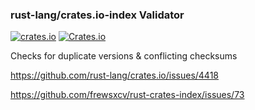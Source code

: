 ### rust-lang/crates.io-index Validator

[![crates.io](https://img.shields.io/crates/v/crates_io-duplicates.svg)](https://crates.io/crates/crates_io-duplicates)
[![Crates.io](https://img.shields.io/crates/d/crates_io-duplicates?label=cargo%20installs)](https://crates.io/crates/crates_io-duplicates)

Checks for duplicate versions & conflicting checksums

https://github.com/rust-lang/crates.io/issues/4418

https://github.com/frewsxcv/rust-crates-index/issues/73


